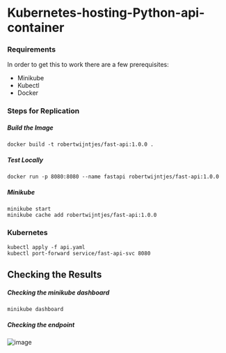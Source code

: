# Kubernetes-hosting-Python-api-container

### Requirements
In order to get this to work there are a few prerequisites:
* Minikube
* Kubectl
* Docker

### Steps for Replication
##### Build the Image
```
docker build -t robertwijntjes/fast-api:1.0.0 .
```
##### Test Locally
```
docker run -p 8080:8080 --name fastapi robertwijntjes/fast-api:1.0.0
```
##### Minikube
```
minikube start 
minikube cache add robertwijntjes/fast-api:1.0.0
```

### Kubernetes
```
kubectl apply -f api.yaml
kubectl port-forward service/fast-api-svc 8080
```

## Checking the Results
##### Checking the minikube dashboard
```
minikube dashboard
```

##### Checking the endpoint
![image](https://user-images.githubusercontent.com/15350162/156442467-13c449f7-f37a-43a5-be12-98c840522358.png)

